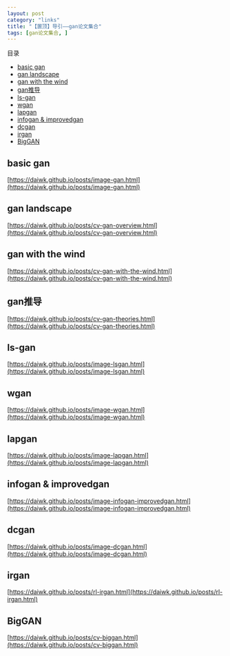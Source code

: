 ```yaml
---
layout: post
category: "links"
title: "【置顶】导引——gan论文集合"
tags: [gan论文集合, ]
---
```


目录

<!-- TOC -->

- [basic gan](#basic-gan)
- [gan landscape](#gan-landscape)
- [gan with the wind](#gan-with-the-wind)
- [gan推导](#gan%E6%8E%A8%E5%AF%BC)
- [ls-gan](#ls-gan)
- [wgan](#wgan)
- [lapgan](#lapgan)
- [infogan & improvedgan](#infogan--improvedgan)
- [dcgan](#dcgan)
- [irgan](#irgan)
- [BigGAN](#biggan)

<!-- /TOC -->

## basic gan

[https://daiwk.github.io/posts/image-gan.html](https://daiwk.github.io/posts/image-gan.html)

## gan landscape

[https://daiwk.github.io/posts/cv-gan-overview.html](https://daiwk.github.io/posts/cv-gan-overview.html)

## gan with the wind

[https://daiwk.github.io/posts/cv-gan-with-the-wind.html](https://daiwk.github.io/posts/cv-gan-with-the-wind.html)

## gan推导

[https://daiwk.github.io/posts/cv-gan-theories.html](https://daiwk.github.io/posts/cv-gan-theories.html)

## ls-gan

[https://daiwk.github.io/posts/image-lsgan.html](https://daiwk.github.io/posts/image-lsgan.html)

## wgan

[https://daiwk.github.io/posts/image-wgan.html](https://daiwk.github.io/posts/image-wgan.html)

## lapgan

[https://daiwk.github.io/posts/image-lapgan.html](https://daiwk.github.io/posts/image-lapgan.html)

## infogan & improvedgan

[https://daiwk.github.io/posts/image-infogan-improvedgan.html](https://daiwk.github.io/posts/image-infogan-improvedgan.html)

## dcgan

[https://daiwk.github.io/posts/image-dcgan.html](https://daiwk.github.io/posts/image-dcgan.html)

## irgan

[https://daiwk.github.io/posts/rl-irgan.html](https://daiwk.github.io/posts/rl-irgan.html)

## BigGAN

[https://daiwk.github.io/posts/cv-biggan.html](https://daiwk.github.io/posts/cv-biggan.html)

